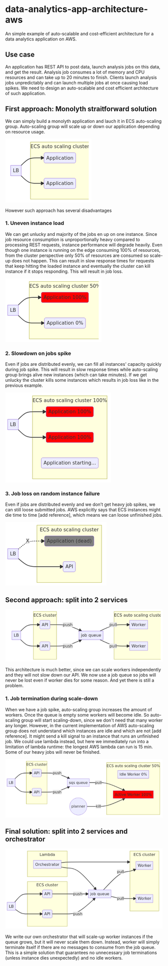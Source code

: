 # data-analytics-app-architecture-aws

An simple example of auto-scalable and cost-efficient architecture for a data analytics application on AWS. 

## Use case

An application has REST API to post data, launch analysis jobs on this data, and get the result. Analysis job consumes a lot of memory and CPU resources and can take up to 20 minutes to finish. Clients launch analysis jobs unpredictably and can launch multiple jobs at once causing load spikes. We need to design an auto-scalable and cost efficient architecture of such application.

## First approach: Monolyth straitforward solution

We can simply build a monolyth application and lauch it in ECS auto-scaling group. Auto-scaling group will scale up or down our application depending on resource usage. 

![Monolyth architecture](./diagrams/monolyth.png)

However such approach has several disadvantages

### 1. Uneven instance load

We can get unlucky and majority of the jobs en up on one instance. Since job resource consumption is unproportionally heavy compared to processing REST requests, instance performance will degrade heavily. Even though one instance is running on the edge consuming 100% of resources, from the cluster perspective only 50% of resources are consumed so scale-up does not happen. This can result in slow response times for requests that keep hitting the loaded instance and eventually the cluster can kill instance if it stops responding. This will result in job loss.

![Uneven load issue](./diagrams/monolyth-issue-uneven-load.png)

### 2. Slowdown on jobs spike

Even if jobs are distributed evenly, we can fill all instances' capacity quickly during job spike. This will result in slow response times while auto-scaling group brings alive new instances (which can take minutes). If we get unlucky the cluster kills some instances which results in job loss like in the previous example.

![Slowdown on job spike](./diagrams/monolyth-issue-job-spike.png)

### 3. Job loss on random instance failure

Even if jobs are distributed evenly and we don’t get heavy job spikes, we can still loose submitted jobs. AWS explicitly says that ECS instances might die time to time [add reference], which means we can loose unfinished jobs. 

![Slowdown on job spike](./diagrams/monolyth-issue-job-loss.png)

## Second approach: split into 2 services

![Separate services architecture](./diagrams/services.png)

This architecture is much better, since we can scale workers independently and they will not slow down our API. We now use a job queue so jobs will never be lost even if worker dies for some reason. And yet there is still a problem.

### 1. Job termination during scale-down

When we have a job spike, auto-scaling group increases the amount of workers. Once the queue is empty some workers will become idle. So auto-scaling group will start scaling-down, since we don't need that many worker any longer. However, in the current implementation of AWS auto-scaling group does not understand which instances are idle and which are not [add reference]. It might send a kill signal to an instance that runs an unfinished job. We could use lambda instead, but here we immediately run into a limitation of lambda runtime: the longest AWS lambda can run is 15 min. Some of our heavy jobs will never be finished.

![Job termination issue](./diagrams/services-issue-job-termination.png)

## Final solution: split into 2 services and orchestrator

![Final solution](./diagrams/services-with-orchestrator.png)

We write our own orchestrator that will scale-up worker instances if the queue grows, but it will never scale them down. Instead, worker will simply terminate itself if there are no messages to consume from the job queue. This is a simple solution that guarantees no unnecessary job terminations (unless instance dies unexpectedly) and no idle workers.
